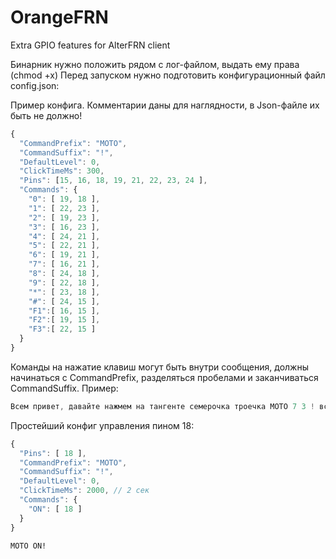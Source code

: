 # OrangeFRN
Extra GPIO features for AlterFRN client

Бинарник нужно положить рядом с лог-файлом, выдать ему права (сhmod +x)
Перед запуском нужно подготовить конфигурационный файл config.json:

Пример конфига. Комментарии даны для наглядности, в Json-файле их быть не должно!
```javascript
{
  "CommandPrefix": "MOTO",
  "CommandSuffix": "!",
  "DefaultLevel": 0,
  "ClickTimeMs": 300,
  "Pins": [15, 16, 18, 19, 21, 22, 23, 24 ],
  "Commands": {
    "0": [ 19, 18 ],
    "1": [ 22, 23 ],
    "2": [ 19, 23 ],
    "3": [ 16, 23 ],
    "4": [ 24, 21 ],
    "5": [ 22, 21 ],
    "6": [ 19, 21 ],
    "7": [ 16, 21 ],
    "8": [ 24, 18 ],
    "9": [ 22, 18 ],
    "*": [ 23, 18 ],
    "#": [ 24, 15 ],
    "F1":[ 16, 15 ],
    "F2":[ 19, 15 ],
    "F3":[ 22, 15 ]
  }
}
```

Команды на нажатие клавиш могут быть внутри сообщения, должны начинаться с CommandPrefix, разделяться пробелами и заканчиваться CommandSuffix. Пример:
```javascript
Всем привет, давайте нажмем на тангенте семерочка троечка MOTO 7 3 ! все готово
```

Простейший конфиг управления пином 18:
```javascript
{
  "Pins": [ 18 ],
  "CommandPrefix": "MOTO", 
  "CommandSuffix": "!", 
  "DefaultLevel": 0, 
  "ClickTimeMs": 2000, // 2 сек
  "Commands": {
    "ON": [ 18 ]
  }
}
```

```MOTO ON!```
